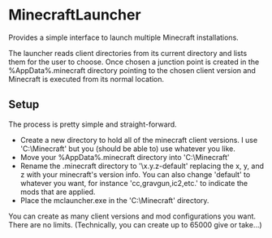 MinecraftLauncher
=================

Provides a simple interface to launch multiple Minecraft installations.

The launcher reads client directories from its current directory and lists them for the user to choose. Once chosen a junction point is created in the %AppData%\.minecraft directory pointing to the chosen client version and Minecraft is executed from its normal location.

Setup
-----
The process is pretty simple and straight-forward.

* Create a new directory to hold all of the minecraft client versions. I use 'C:\Minecraft' but you (should be able to) use whatever you like.
* Move your %AppData%\.minecraft directory into 'C:\Minecraft'
* Rename the .minecraft directory to '\x.y.z-default' replacing the x, y, and z with your minecraft's version info. You can also change 'default' to whatever you want, for instance 'cc,gravgun,ic2,etc.' to indicate the mods that are applied.
* Place the mclauncher.exe in the 'C:\Minecraft' directory.

You can create as many client versions and mod configurations you want. There are no limits. (Technically, you can create up to 65000 give or take...)


